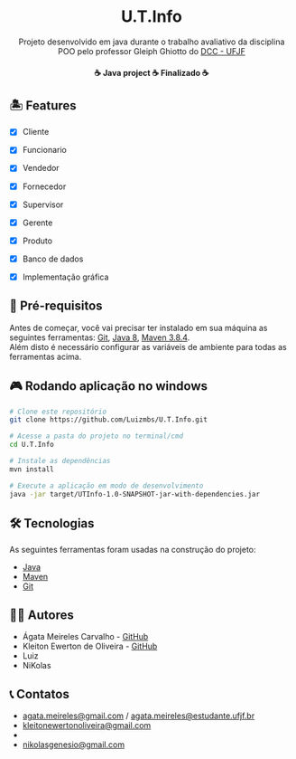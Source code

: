 <h1 align="center">U.T.Info</h1>

<p align="center">Projeto desenvolvido em java durante o trabalho avaliativo da disciplina POO pelo professor Gleiph Ghiotto do <a href="https://www.ufjf.br/deptocomputacao/">DCC - UFJF</a></p>



<h4 align="center"> 
	☕  Java project  ☕ Finalizado  ☕
</h4>

## 🏝️ Features

- [x] Cliente
- [x] Funcionario 
- [x] Vendedor
- [x] Fornecedor 
- [x] Supervisor
- [x] Gerente
- [x] Produto
- [x] Banco de dados
- [x] Implementação gráfica



## 📌 Pré-requisitos

Antes de começar, você vai precisar ter instalado em sua máquina as seguintes ferramentas:
[Git](https://git-scm.com), [Java 8](https://www.java.com/pt-BR/download/java8_update.jsp), [Maven 3.8.4](https://maven.apache.org/download.cgi?Preferred=ftp://ftp.osuosl.org/pub/apache/).  
Além disto é necessário configurar as variáveis de ambiente para todas as ferramentas acima.


## 🎮 Rodando aplicação no windows

```bash
# Clone este repositório
git clone https://github.com/Luizmbs/U.T.Info.git

# Acesse a pasta do projeto no terminal/cmd
cd U.T.Info

# Instale as dependências
mvn install

# Execute a aplicação em modo de desenvolvimento
java -jar target/UTInfo-1.0-SNAPSHOT-jar-with-dependencies.jar

```
## 🛠 Tecnologias

As seguintes ferramentas foram usadas na construção do projeto:

- [Java](https://www.java.com/pt-BR/download/java8_update.jsp)
- [Maven](https://maven.apache.org/download.cgi?Preferred=ftp://ftp.osuosl.org/pub/apache/)
- [Git](https://git-scm.com/)

## 👨‍💻 Autores
- Ágata Meireles Carvalho - [GitHub](https://github.com/agatameireles11)
- Kleiton Ewerton de Oliveira - [GitHub](https://github.com/KleitonEwerton)
- Luiz
- NiKolas


## 📞 Contatos
- agata.meireles@gmail.com / agata.meireles@estudante.ufjf.br
- kleitonewertonoliveira@gmail.com  
-
- nikolasgenesio@gmail.com
